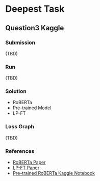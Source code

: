 # Deepest Task

## Question3 Kaggle

### Submission
(TBD)

### Run
(TBD)

### Solution
- RoBERTa
- Pre-trained Model
- LP-FT

### Loss Graph
(TBD)

### References
- [RoBERTa Paper](https://arxiv.org/abs/1907.11692)
- [LP-FT Paper](https://arxiv.org/abs/2202.10054)
- [Pre-trained RoBERTa Kaggle Notebook](https://www.kaggle.com/code/andretugan/pre-trained-roberta-solution-in-pytorch/notebook)
